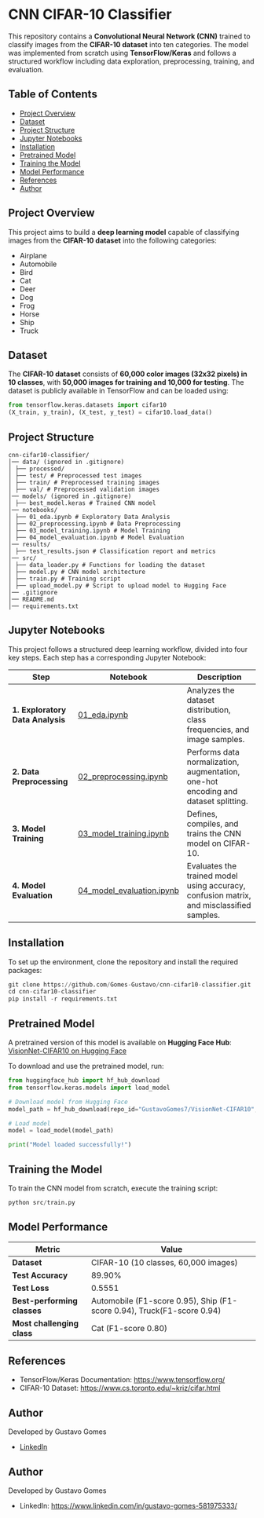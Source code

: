 # CNN CIFAR-10 Classifier

This repository contains a **Convolutional Neural Network (CNN)** trained to classify images from the **CIFAR-10 dataset** into ten categories. The model was implemented from scratch using **TensorFlow/Keras** and follows a structured workflow including data exploration, preprocessing, training, and evaluation.

## Table of Contents

- [Project Overview](#project-overview)
- [Dataset](#dataset)
- [Project Structure](#project-structure)
- [Jupyter Notebooks](#jupyter-notebooks)
- [Installation](#installation)
- [Pretrained Model](#pretrained-model)
- [Training the Model](#training-the-model)
- [Model Performance](#model-performance)
- [References](#references)
- [Author](#author)

## Project Overview

This project aims to build a **deep learning model** capable of classifying images from the **CIFAR-10 dataset** into the following categories:

- Airplane
- Automobile
- Bird
- Cat
- Deer
- Dog
- Frog
- Horse
- Ship
- Truck

## Dataset

The **CIFAR-10 dataset** consists of **60,000 color images (32x32 pixels) in 10 classes**, with **50,000 images for training and 10,000 for testing**. The dataset is publicly available in TensorFlow and can be loaded using:

```python
from tensorflow.keras.datasets import cifar10
(X_train, y_train), (X_test, y_test) = cifar10.load_data()
```

## Project Structure

```
cnn-cifar10-classifier/
│── data/ (ignored in .gitignore)
│ ├── processed/
│ ├── test/ # Preprocessed test images
│ ├── train/ # Preprocessed training images
│ ├── val/ # Preprocessed validation images
│── models/ (ignored in .gitignore)
│ ├── best_model.keras # Trained CNN model
│── notebooks/
│ ├── 01_eda.ipynb # Exploratory Data Analysis
│ ├── 02_preprocessing.ipynb # Data Preprocessing
│ ├── 03_model_training.ipynb # Model Training
│ ├── 04_model_evaluation.ipynb # Model Evaluation
│── results/
│ ├── test_results.json # Classification report and metrics
│── src/
│ ├── data_loader.py # Functions for loading the dataset
│ ├── model.py # CNN model architecture
│ ├── train.py # Training script
│ ├── upload_model.py # Script to upload model to Hugging Face
│── .gitignore
│── README.md
│── requirements.txt
```

## Jupyter Notebooks

This project follows a structured deep learning workflow, divided into four key steps. Each step has a corresponding Jupyter Notebook:

| Step                             | Notebook                                                         | Description                                                                              |
| -------------------------------- | ---------------------------------------------------------------- | ---------------------------------------------------------------------------------------- |
| **1. Exploratory Data Analysis** | [01_eda.ipynb](notebooks/01_eda.ipynb)                           | Analyzes the dataset distribution, class frequencies, and image samples.                 |
| **2. Data Preprocessing**        | [02_preprocessing.ipynb](notebooks/02_preprocessing.ipynb)       | Performs data normalization, augmentation, one-hot encoding and dataset splitting.       |
| **3. Model Training**            | [03_model_training.ipynb](notebooks/03_model_training.ipynb)     | Defines, compiles, and trains the CNN model on CIFAR-10.                                 |
| **4. Model Evaluation**          | [04_model_evaluation.ipynb](notebooks/04_model_evaluation.ipynb) | Evaluates the trained model using accuracy, confusion matrix, and misclassified samples. |

## Installation

To set up the environment, clone the repository and install the required packages:

```python
git clone https://github.com/Gomes-Gustavo/cnn-cifar10-classifier.git
cd cnn-cifar10-classifier
pip install -r requirements.txt
```

## Pretrained Model

A pretrained version of this model is available on **Hugging Face Hub**:  
[VisionNet-CIFAR10 on Hugging Face](https://huggingface.co/GustavoGomes7/VisionNet-CIFAR10)

To download and use the pretrained model, run:

```python
from huggingface_hub import hf_hub_download
from tensorflow.keras.models import load_model

# Download model from Hugging Face
model_path = hf_hub_download(repo_id="GustavoGomes7/VisionNet-CIFAR10", filename="best_model.keras")

# Load model
model = load_model(model_path)

print("Model loaded successfully!")
```

## Training the Model

To train the CNN model from scratch, execute the training script:

```python
python src/train.py
```

## Model Performance

| Metric                      | Value                                                                  |
| --------------------------- | ---------------------------------------------------------------------- |
| **Dataset**                 | CIFAR-10 (10 classes, 60,000 images)                                   |
| **Test Accuracy**           | 89.90%                                                                 |
| **Test Loss**               | 0.5551                                                                 |
| **Best-performing classes** | Automobile (F1-score 0.95), Ship (F1-score 0.94), Truck(F1-score 0.94) |
| **Most challenging class**  | Cat (F1-score 0.80)                                                    |

## References

- TensorFlow/Keras Documentation: https://www.tensorflow.org/
- CIFAR-10 Dataset: https://www.cs.toronto.edu/~kriz/cifar.html

## Author

Developed by Gustavo Gomes

- [LinkedIn](https://www.linkedin.com/in/gustavo-gomes-581975333/)

## Author

Developed by Gustavo Gomes

- LinkedIn: https://www.linkedin.com/in/gustavo-gomes-581975333/

